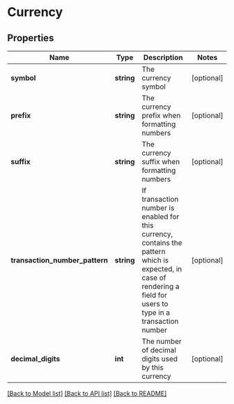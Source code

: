 # Currency

## Properties
Name | Type | Description | Notes
------------ | ------------- | ------------- | -------------
**symbol** | **string** | The currency symbol | [optional] 
**prefix** | **string** | The currency prefix when formatting numbers | [optional] 
**suffix** | **string** | The currency suffix when formatting numbers | [optional] 
**transaction_number_pattern** | **string** | If transaction number is enabled for this currency, contains the pattern which is expected, in case of rendering a field for users to type in a transaction number | [optional] 
**decimal_digits** | **int** | The number of decimal digits used by this currency | [optional] 

[[Back to Model list]](../../README.md#documentation-for-models) [[Back to API list]](../../README.md#documentation-for-api-endpoints) [[Back to README]](../../README.md)

